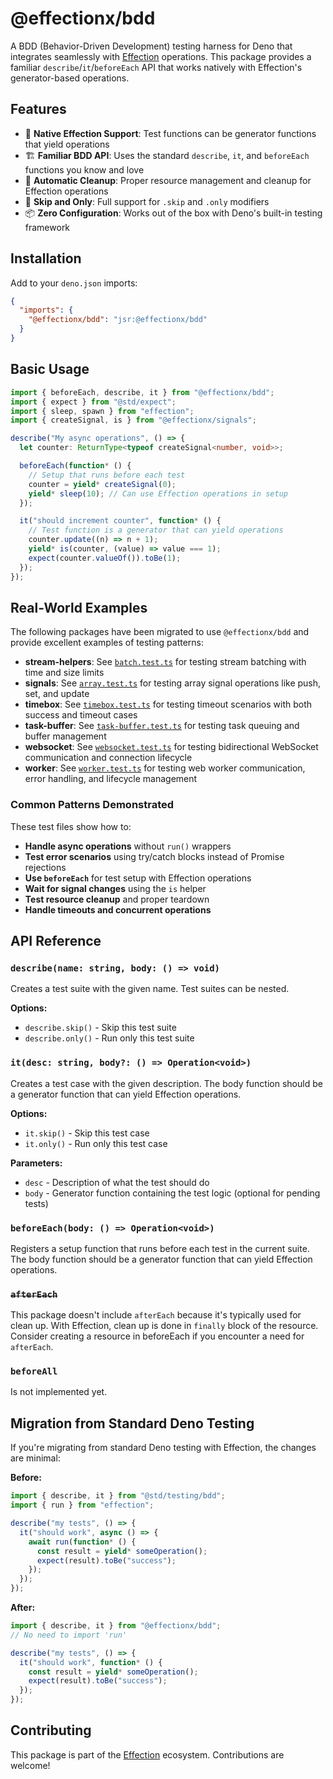 # @effectionx/bdd

A BDD (Behavior-Driven Development) testing harness for Deno that integrates
seamlessly with [Effection](https://github.com/thefrontside/effection)
operations. This package provides a familiar `describe`/`it`/`beforeEach` API
that works natively with Effection's generator-based operations.

## Features

- 🔄 **Native Effection Support**: Test functions can be generator functions
  that yield operations
- 🏗️ **Familiar BDD API**: Uses the standard `describe`, `it`, and `beforeEach`
  functions you know and love
- 🧹 **Automatic Cleanup**: Proper resource management and cleanup for Effection
  operations
- 🎯 **Skip and Only**: Full support for `.skip` and `.only` modifiers
- 📦 **Zero Configuration**: Works out of the box with Deno's built-in testing
  framework

## Installation

Add to your `deno.json` imports:

```json
{
  "imports": {
    "@effectionx/bdd": "jsr:@effectionx/bdd"
  }
}
```

## Basic Usage

```typescript
import { beforeEach, describe, it } from "@effectionx/bdd";
import { expect } from "@std/expect";
import { sleep, spawn } from "effection";
import { createSignal, is } from "@effectionx/signals";

describe("My async operations", () => {
  let counter: ReturnType<typeof createSignal<number, void>>;

  beforeEach(function* () {
    // Setup that runs before each test
    counter = yield* createSignal(0);
    yield* sleep(10); // Can use Effection operations in setup
  });

  it("should increment counter", function* () {
    // Test function is a generator that can yield operations
    counter.update((n) => n + 1);
    yield* is(counter, (value) => value === 1);
    expect(counter.valueOf()).toBe(1);
  });
});
```

## Real-World Examples

The following packages have been migrated to use `@effectionx/bdd` and provide
excellent examples of testing patterns:

- **stream-helpers**: See [`batch.test.ts`](../stream-helpers/batch.test.ts) for
  testing stream batching with time and size limits
- **signals**: See [`array.test.ts`](../signals/array.test.ts) for testing array
  signal operations like push, set, and update
- **timebox**: See [`timebox.test.ts`](../timebox/timebox.test.ts) for testing
  timeout scenarios with both success and timeout cases
- **task-buffer**: See
  [`task-buffer.test.ts`](../task-buffer/task-buffer.test.ts) for testing task
  queuing and buffer management
- **websocket**: See [`websocket.test.ts`](../websocket/websocket.test.ts) for
  testing bidirectional WebSocket communication and connection lifecycle
- **worker**: See [`worker.test.ts`](../worker/worker.test.ts) for testing web
  worker communication, error handling, and lifecycle management

### Common Patterns Demonstrated

These test files show how to:

- **Handle async operations** without `run()` wrappers
- **Test error scenarios** using try/catch blocks instead of Promise rejections
- **Use `beforeEach`** for test setup with Effection operations
- **Wait for signal changes** using the `is` helper
- **Test resource cleanup** and proper teardown
- **Handle timeouts and concurrent operations**

## API Reference

### `describe(name: string, body: () => void)`

Creates a test suite with the given name. Test suites can be nested.

**Options:**

- `describe.skip()` - Skip this test suite
- `describe.only()` - Run only this test suite

### `it(desc: string, body?: () => Operation<void>)`

Creates a test case with the given description. The body function should be a
generator function that can yield Effection operations.

**Options:**

- `it.skip()` - Skip this test case
- `it.only()` - Run only this test case

**Parameters:**

- `desc` - Description of what the test should do
- `body` - Generator function containing the test logic (optional for pending
  tests)

### `beforeEach(body: () => Operation<void>)`

Registers a setup function that runs before each test in the current suite. The
body function should be a generator function that can yield Effection
operations.

### ~~`afterEach`~~

This package doesn't include `afterEach` because it's typically used for clean
up. With Effection, clean up is done in `finally` block of the resource.
Consider creating a resource in beforeEach if you encounter a need for
`afterEach`.

### `beforeAll`

Is not implemented yet.

## Migration from Standard Deno Testing

If you're migrating from standard Deno testing with Effection, the changes are
minimal:

**Before:**

```typescript
import { describe, it } from "@std/testing/bdd";
import { run } from "effection";

describe("my tests", () => {
  it("should work", async () => {
    await run(function* () {
      const result = yield* someOperation();
      expect(result).toBe("success");
    });
  });
});
```

**After:**

```typescript
import { describe, it } from "@effectionx/bdd";
// No need to import 'run'

describe("my tests", () => {
  it("should work", function* () {
    const result = yield* someOperation();
    expect(result).toBe("success");
  });
});
```

## Contributing

This package is part of the
[Effection](https://github.com/thefrontside/effection) ecosystem. Contributions
are welcome!
